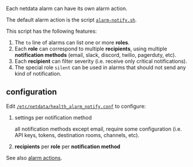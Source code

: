 Each netdata alarm can have its own alarm action.

The default alarm action is the script [`alarm-notify.sh`](https://github.com/firehol/netdata/blob/master/plugins.d/alarm-notify.sh).

This script has the following features:

1. The `to` line of alarms can list one or more **roles**.
2. Each **role** can correspond to multiple **recipients**, using multiple **notification methods** (email, slack, discord, twilio, pagerduty, etc).
3. Each **recipient** can filter severity (i.e. receive only critical notifications).
4. The special role `silent` can be used in alarms that should not send any kind of notification.

## configuration

Edit [`/etc/netdata/health_alarm_notify.conf`](https://github.com/firehol/netdata/blob/master/conf.d/health_alarm_notify.conf) to configure:

1. settings per notification method

   all notification methods except email, require some configuration (i.e. API keys, tokens, destination rooms, channels, etc).

2. **recipients** per **role** per **notification method**


See also [alarm actions](https://github.com/firehol/netdata/wiki/health-configuration-reference#alarm-actions).